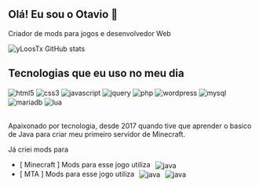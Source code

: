 ## Olá! Eu sou o Otavio 👋
Criador de mods para jogos e desenvolvedor Web

![yLoosTx GitHub stats](https://github-readme-stats.vercel.app/api?username=yLoosTx&show_icons=true&theme=rose_pine&count_private=true)

## Tecnologias que eu uso no meu dia

<div style="display: inline_block">
  <img align="center" alt="html5" src="https://img.shields.io/badge/HTML5-E34F26?style=for-the-badge&logo=html5&logoColor=white" />
  <img align="center" alt="css3" src="https://img.shields.io/badge/CSS3-1572B6?style=for-the-badge&logo=css3&logoColor=white" />
  <img align="center" alt="javascript" src="https://img.shields.io/badge/JavaScript-F7DF1E?style=for-the-badge&logo=javascript&logoColor=black" />
  <img align="center" alt="jquery" src="https://img.shields.io/badge/jQuery-0769AD?style=for-the-badge&logo=jquery&logoColor=white" />
  <img align="center" alt="php" src="https://img.shields.io/badge/PHP-777BB4?style=for-the-badge&logo=php&logoColor=white" />
  <img align="center" alt="wordpress" src="https://img.shields.io/badge/Wordpress-21759B?style=for-the-badge&logo=wordpress&logoColor=white" />
  <img align="center" alt="mysql" src="https://img.shields.io/badge/MySQL-005C84?style=for-the-badge&logo=mysql&logoColor=white" />
  <img align="center" alt="mariadb" src="https://img.shields.io/badge/MariaDB-003545?style=for-the-badge&logo=mariadb&logoColor=white" />
  <img align="center" alt="lua" src="https://img.shields.io/badge/Lua-2C2D72?style=for-the-badge&logo=lua&logoColor=white" />
</div><br/>

Apaixonado por tecnologia, desde 2017 quando tive que aprender o basico de Java para criar meu primeiro servidor de Minecraft.

<div>

Já criei mods para
- [ Minecraft ] Mods para esse jogo utiliza <img align="center" style="padding-left: 6px" alt="java" src="https://img.shields.io/badge/Java-ED8B00?style=for-the-badge&logo=java&logoColor=white" />
- [ MTA ] Mods para esse jogo utiliza <img align="center" style="padding-left: 6px" alt="java" src="https://img.shields.io/badge/Lua-2C2D72?style=for-the-badge&logo=lua&logoColor=white" /> <img align="center" style="padding-left: 6px" alt="java" src="https://img.shields.io/badge/MySQL-005C84?style=for-the-badge&logo=mysql&logoColor=white" />

</div>
